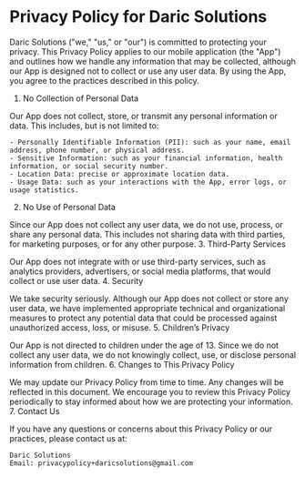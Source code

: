 # Privacy Policy for Daric Solutions

Daric Solutions ("we," "us," or "our") is committed to protecting your privacy. This Privacy Policy applies to our mobile application (the "App") and outlines how we handle any information that may be collected, although our App is designed not to collect or use any user data. By using the App, you agree to the practices described in this policy.

1. No Collection of Personal Data

Our App does not collect, store, or transmit any personal information or data. This includes, but is not limited to:

    - Personally Identifiable Information (PII): such as your name, email address, phone number, or physical address.
    - Sensitive Information: such as your financial information, health information, or social security number.
    - Location Data: precise or approximate location data.
    - Usage Data: such as your interactions with the App, error logs, or usage statistics.

2. No Use of Personal Data

Since our App does not collect any user data, we do not use, process, or share any personal data. This includes not sharing data with third parties, for marketing purposes, or for any other purpose.
3. Third-Party Services

Our App does not integrate with or use third-party services, such as analytics providers, advertisers, or social media platforms, that would collect or use user data.
4. Security

We take security seriously. Although our App does not collect or store any user data, we have implemented appropriate technical and organizational measures to protect any potential data that could be processed against unauthorized access, loss, or misuse.
5. Children’s Privacy

Our App is not directed to children under the age of 13. Since we do not collect any user data, we do not knowingly collect, use, or disclose personal information from children.
6. Changes to This Privacy Policy

We may update our Privacy Policy from time to time. Any changes will be reflected in this document. We encourage you to review this Privacy Policy periodically to stay informed about how we are protecting your information.
7. Contact Us

If you have any questions or concerns about this Privacy Policy or our practices, please contact us at:

    Daric Solutions
    Email: privacypolicy+daricsolutions@gmail.com
